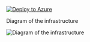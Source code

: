 [![Deploy to Azure](https://aka.ms/deploytoazurebutton)](https://portal.azure.com/#create/Microsoft.Template/uri/https%3A%2F%2Fraw.githubusercontent.com%2Fjimgodden%2FAzure_Networking_Labs%2Fmain%2FDeployment_Training%2FAzFWBasic-Complete%2Fsrc%2Fmain.json)


Diagram of the infrastructure

![Diagram of the infrastructure](diagram.drawio.png)
